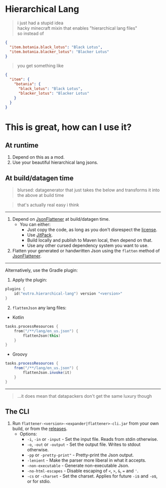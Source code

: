 # Hierarchical Lang

> i just had a stupid idea  
> hacky minecraft mixin that enables "hierarchical lang files"  
> so instead of

```json
{
  "item.botania.black_lotus": "Black Lotus",
  "item.botania.blacker_lotus": "Blacker Lotus"
}
```

> you get something like

```json
{
  "item": {
    "botania": {
      "black_lotus": "Black Lotus",
      "blacker_lotus": "Blacker Lotus"
    }
  }
}
```

# This is great, how can I use it?

## At runtime

1. Depend on this as a mod.
2. Use your beautiful hierarchical lang jsons.

## At build/datagen time

> blursed: datagenerator that just takes the below and transforms it into the above at build time

> that's actually real easy i think

---

[JsonFlattener]: flattener/src/main/java/eutro/jsonflattener/JsonFlattener.java

1. Depend on [JsonFlattener] at build/datagen time.
    - You can either:
        - Just copy the code, as long as you don't disrespect the [license](LICENSE).
        - Use [JitPack](https://jitpack.io/).
        - Build locally and publish to Maven local, then depend on that.
        - Use any other cursed dependency system you want to use.
2. Flatten your generated or handwritten Json using the `flatten` method of [JsonFlattener].

---

Alternatively, use the Gradle plugin:

1. Apply the plugin:
```kotlin
plugins {
    id("eutro.hierarchical-lang") version "<version>"
}
```
2. `flattenJson` any lang files:
- Kotlin
```kotlin
tasks.processResources {
    from("/**/lang/en_us.json") {
        flattenJson(this)
    }
}
```
- Groovy
```groovy
tasks.processResources {
    from("/**/lang/en_us.json") {
        flattenJson.invoke(it)
    }
}
```

---

> ...it does mean that datapackers don't get the same luxury though

## The CLI

1. Run `flattener-<version>-<expander|flattener>-cli.jar`
   from your own build, or from the [releases](https://github.com/eutro/hierarchical-lang/releases).
   - Options:
      - `-i`, `-in` or `-input` - Set the input file. Reads from stdin otherwise.
      - `-o`, `-out` or `-output` - Set the output file. Writes to stdout otherwise.
      - `-pp` or `-pretty-print"` - Pretty-print the Json output.
      - `-lenient` - Make the parser more liberal in what it accepts.
      - `-non-executable` - Generate non-executable Json.
      - `-no-html-escapes` - Disable escaping of `<`, `>`, `&`, `=` and `'`.
      - `-cs` or `-charset` - Set the charset. Applies for future `-i`s and `-o`s, or for stdio.
